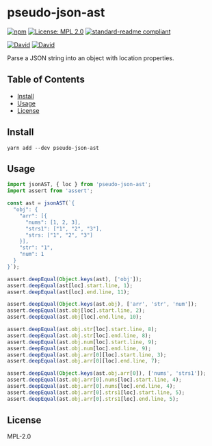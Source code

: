 # pseudo-json-ast

[![npm](https://img.shields.io/npm/v/pseudo-json-ast.svg?style=flat-square)](https://www.npmjs.com/package/pseudo-json-ast)
[![License: MPL 2.0](https://img.shields.io/badge/License-MPL%202.0-brightgreen.svg?style=flat-square)](https://opensource.org/licenses/MPL-2.0)
[![standard-readme compliant](https://img.shields.io/badge/standard--readme-OK-green.svg?style=flat-square)](https://github.com/RichardLitt/standard-readme)

[![David](https://img.shields.io/david/yldio/pseudo-json-ast.svg?style=flat-square)](https://david-dm.org/yldio/pseudo-json-ast)
[![David](https://img.shields.io/david/dev/yldio/pseudo-json-ast.svg?style=flat-square)](https://david-dm.org/yldio/pseudo-json-ast?type=dev)

Parse a JSON string into an object with location properties.

## Table of Contents

- [Install](#install)
- [Usage](#usage)
- [License](#license)

## Install

```
yarn add --dev pseudo-json-ast
```

## Usage

```js
import jsonAST, { loc } from 'pseudo-json-ast';
import assert from 'assert';

const ast = jsonAST(`{
  "obj": {
    "arr": [{
      "nums": [1, 2, 3],
      "strs1": ["1", "2", "3"],
      "strs: ["1", "2", "3"]
    }],
    "str": "1",
    "num": 1
  }
}`);

assert.deepEqual(Object.keys(ast), ['obj']);
assert.deepEqual(ast[loc].start.line, 1);
assert.deepEqual(ast[loc].end.line, 11);

assert.deepEqual(Object.keys(ast.obj), ['arr', 'str', 'num']);
assert.deepEqual(ast.obj[loc].start.line, 2);
assert.deepEqual(ast.obj[loc].end.line, 10);

assert.deepEqual(ast.obj.str[loc].start.line, 8);
assert.deepEqual(ast.obj.str[loc].end.line, 8);
assert.deepEqual(ast.obj.num[loc].start.line, 9);
assert.deepEqual(ast.obj.num[loc].end.line, 9);
assert.deepEqual(ast.obj.arr[0][loc].start.line, 3);
assert.deepEqual(ast.obj.arr[0][loc].end.line, 7);

assert.deepEqual(Object.keys(ast.obj.arr[0]), ['nums', 'strs1']);
assert.deepEqual(ast.obj.arr[0].nums[loc].start.line, 4);
assert.deepEqual(ast.obj.arr[0].nums[loc].end.line, 4);
assert.deepEqual(ast.obj.arr[0].strs1[loc].start.line, 5);
assert.deepEqual(ast.obj.arr[0].strs1[loc].end.line, 5);
```

## License

MPL-2.0
